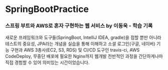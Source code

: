 # SpringBootPractice

### 스프링 부트와 AWS로 혼자 구현하는 웹 서비스 by 이동욱 - 학습 기록

 새로운 프레임워크와 도구들(SpringBoot, IntelliJ IDEA, gradle)을 접할 뿐만 아니라
테스트의 중요성, JPA라는 개념을 실습을 통해 이해하고 소셜 로그인(구글, 네이버) 기능 구현과
AWS 3총사(EC2, S3, RDS) 및 CI/CD 도구인 travis-ci, AWS CodeDeploy, 무중단 배포에
필요한 Nginx까지 웹개발 전반적인 과정을 간단하게나마 직접 경험할 수 있어 의미있는 시간이었습니다.

